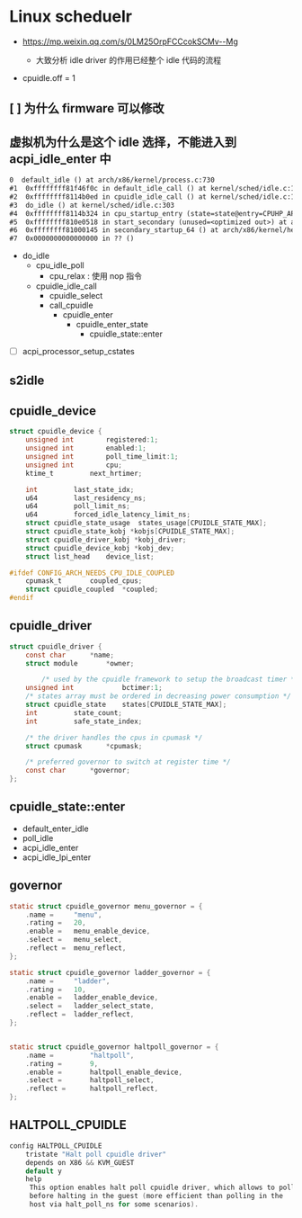 # Linux scheduelr

- https://mp.weixin.qq.com/s/0LM25OrpFCCcokSCMv--Mg
  - 大致分析 idle driver 的作用已经整个 idle 代码的流程

- cpuidle.off = 1

## [ ] 为什么 firmware 可以修改

## 虚拟机为什么是这个 idle 选择，不能进入到 acpi_idle_enter 中
```txt
0  default_idle () at arch/x86/kernel/process.c:730
#1  0xffffffff81f46f0c in default_idle_call () at kernel/sched/idle.c:109
#2  0xffffffff8114b0ed in cpuidle_idle_call () at kernel/sched/idle.c:191
#3  do_idle () at kernel/sched/idle.c:303
#4  0xffffffff8114b324 in cpu_startup_entry (state=state@entry=CPUHP_AP_ONLINE_IDLE) at kernel/sched/idle.c:400
#5  0xffffffff810e0518 in start_secondary (unused=<optimized out>) at arch/x86/kernel/smpboot.c:262
#6  0xffffffff81000145 in secondary_startup_64 () at arch/x86/kernel/head_64.S:358
#7  0x0000000000000000 in ?? ()
```

- do_idle
  - cpu_idle_poll
    - cpu_relax : 使用 nop 指令
  - cpuidle_idle_call
    - cpuidle_select
    - call_cpuidle
      - cpuidle_enter
        - cpuidle_enter_state
          - cpuidle_state::enter


- [ ] acpi_processor_setup_cstates

## s2idle

## cpuidle_device

```c
struct cpuidle_device {
	unsigned int		registered:1;
	unsigned int		enabled:1;
	unsigned int		poll_time_limit:1;
	unsigned int		cpu;
	ktime_t			next_hrtimer;

	int			last_state_idx;
	u64			last_residency_ns;
	u64			poll_limit_ns;
	u64			forced_idle_latency_limit_ns;
	struct cpuidle_state_usage	states_usage[CPUIDLE_STATE_MAX];
	struct cpuidle_state_kobj *kobjs[CPUIDLE_STATE_MAX];
	struct cpuidle_driver_kobj *kobj_driver;
	struct cpuidle_device_kobj *kobj_dev;
	struct list_head 	device_list;

#ifdef CONFIG_ARCH_NEEDS_CPU_IDLE_COUPLED
	cpumask_t		coupled_cpus;
	struct cpuidle_coupled	*coupled;
#endif
```

## cpuidle_driver

```c
struct cpuidle_driver {
	const char		*name;
	struct module 		*owner;

        /* used by the cpuidle framework to setup the broadcast timer */
	unsigned int            bctimer:1;
	/* states array must be ordered in decreasing power consumption */
	struct cpuidle_state	states[CPUIDLE_STATE_MAX];
	int			state_count;
	int			safe_state_index;

	/* the driver handles the cpus in cpumask */
	struct cpumask		*cpumask;

	/* preferred governor to switch at register time */
	const char		*governor;
};
```

## cpuidle_state::enter

- default_enter_idle
- poll_idle
- acpi_idle_enter
- acpi_idle_lpi_enter


## governor

```c
static struct cpuidle_governor menu_governor = {
	.name =		"menu",
	.rating =	20,
	.enable =	menu_enable_device,
	.select =	menu_select,
	.reflect =	menu_reflect,
};
```

```c
static struct cpuidle_governor ladder_governor = {
	.name =		"ladder",
	.rating =	10,
	.enable =	ladder_enable_device,
	.select =	ladder_select_state,
	.reflect =	ladder_reflect,
};
```

```c

static struct cpuidle_governor haltpoll_governor = {
	.name =			"haltpoll",
	.rating =		9,
	.enable =		haltpoll_enable_device,
	.select =		haltpoll_select,
	.reflect =		haltpoll_reflect,
};
```

## HALTPOLL_CPUIDLE

```c
config HALTPOLL_CPUIDLE
	tristate "Halt poll cpuidle driver"
	depends on X86 && KVM_GUEST
	default y
	help
	 This option enables halt poll cpuidle driver, which allows to poll
	 before halting in the guest (more efficient than polling in the
	 host via halt_poll_ns for some scenarios).

```
